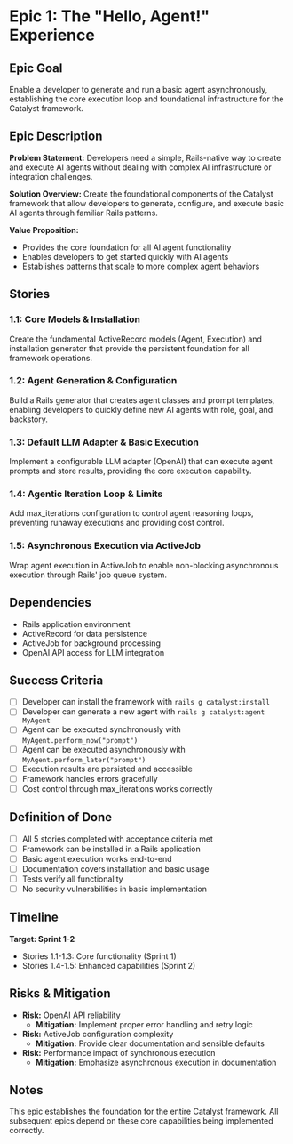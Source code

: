 # Epic 1: The "Hello, Agent!" Experience

## Epic Goal
Enable a developer to generate and run a basic agent asynchronously, establishing the core execution loop and foundational infrastructure for the Catalyst framework.

## Epic Description

**Problem Statement:**
Developers need a simple, Rails-native way to create and execute AI agents without dealing with complex AI infrastructure or integration challenges.

**Solution Overview:**
Create the foundational components of the Catalyst framework that allow developers to generate, configure, and execute basic AI agents through familiar Rails patterns.

**Value Proposition:**
- Provides the core foundation for all AI agent functionality
- Enables developers to get started quickly with AI agents
- Establishes patterns that scale to more complex agent behaviors

## Stories

### 1.1: Core Models & Installation
Create the fundamental ActiveRecord models (Agent, Execution) and installation generator that provide the persistent foundation for all framework operations.

### 1.2: Agent Generation & Configuration
Build a Rails generator that creates agent classes and prompt templates, enabling developers to quickly define new AI agents with role, goal, and backstory.

### 1.3: Default LLM Adapter & Basic Execution
Implement a configurable LLM adapter (OpenAI) that can execute agent prompts and store results, providing the core execution capability.

### 1.4: Agentic Iteration Loop & Limits
Add max_iterations configuration to control agent reasoning loops, preventing runaway executions and providing cost control.

### 1.5: Asynchronous Execution via ActiveJob
Wrap agent execution in ActiveJob to enable non-blocking asynchronous execution through Rails' job queue system.

## Dependencies
- Rails application environment
- ActiveRecord for data persistence
- ActiveJob for background processing
- OpenAI API access for LLM integration

## Success Criteria
- [ ] Developer can install the framework with `rails g catalyst:install`
- [ ] Developer can generate a new agent with `rails g catalyst:agent MyAgent`
- [ ] Agent can be executed synchronously with `MyAgent.perform_now("prompt")`
- [ ] Agent can be executed asynchronously with `MyAgent.perform_later("prompt")`
- [ ] Execution results are persisted and accessible
- [ ] Framework handles errors gracefully
- [ ] Cost control through max_iterations works correctly

## Definition of Done
- [ ] All 5 stories completed with acceptance criteria met
- [ ] Framework can be installed in a Rails application
- [ ] Basic agent execution works end-to-end
- [ ] Documentation covers installation and basic usage
- [ ] Tests verify all functionality
- [ ] No security vulnerabilities in basic implementation

## Timeline
**Target: Sprint 1-2**
- Stories 1.1-1.3: Core functionality (Sprint 1)
- Stories 1.4-1.5: Enhanced capabilities (Sprint 2)

## Risks & Mitigation
- **Risk:** OpenAI API reliability
  - **Mitigation:** Implement proper error handling and retry logic
- **Risk:** ActiveJob configuration complexity
  - **Mitigation:** Provide clear documentation and sensible defaults
- **Risk:** Performance impact of synchronous execution
  - **Mitigation:** Emphasize asynchronous execution in documentation

## Notes
This epic establishes the foundation for the entire Catalyst framework. All subsequent epics depend on these core capabilities being implemented correctly.